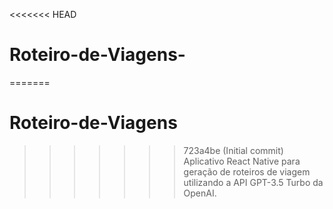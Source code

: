 <<<<<<< HEAD
# Roteiro-de-Viagens-
=======
# Roteiro-de-Viagens
>>>>>>> 723a4be (Initial commit)
Aplicativo React Native para geração de roteiros de viagem utilizando a API GPT-3.5 Turbo da OpenAI.

